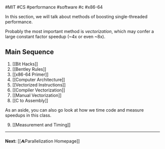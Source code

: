 #MIT #CS #performance #software #c #x86-64

In this section, we will talk about methods of boosting single-threaded performance.

Probably the most important method is *vectorization*, which may confer a large constant factor speedup (~4x or even ~8x).

## Main Sequence

1. [[Bit Hacks]]
2. [[Bentley Rules]]
3. [[x86-64 Primer]]
4. [[Computer Architecture]]
5. [[Vectorized Instructions]]
6. [[Compiler Vectorization]]
7. [[Manual Vectorization]]
8. [[C to Assembly]]

As an aside, you can also go look at how we time code and measure speedups in this class.

9. [[Measurement and Timing]]

---

**Next:** [[⛺Parallelization Homepage]]
